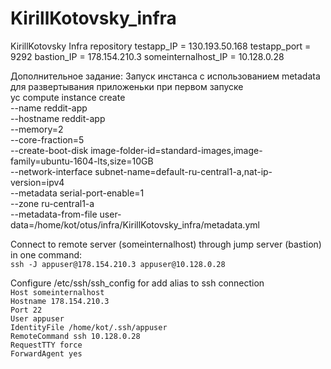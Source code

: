# KirillKotovsky_infra
KirillKotovsky Infra repository
testapp_IP = 130.193.50.168
testapp_port = 9292
bastion_IP = 178.154.210.3
someinternalhost_IP = 10.128.0.28

Дополнительное задание:
Запуск инстанса с использованием metadata для развертывания приложеньки при первом запуске<br>
yc compute instance create \
  --name reddit-app \
  --hostname reddit-app \
  --memory=2 \
  --core-fraction=5 \
  --create-boot-disk image-folder-id=standard-images,image-family=ubuntu-1604-lts,size=10GB \
  --network-interface subnet-name=default-ru-central1-a,nat-ip-version=ipv4 \
  --metadata serial-port-enable=1 \
  --zone ru-central1-a \
  --metadata-from-file user-data=/home/kot/otus/infra/KirillKotovsky_infra/metadata.yml

 Connect to remote server (someinternalhost) through jump server (bastion) in one command:<br>
        `ssh -J appuser@178.154.210.3 appuser@10.128.0.28`<br>

 Configure /etc/ssh/ssh_config for add alias to ssh connection<br>
 `Host someinternalhost`<br>
        `Hostname 178.154.210.3`<br>
        `Port 22`<br>
        `User appuser`<br>
        `IdentityFile /home/kot/.ssh/appuser`<br>
        `RemoteCommand ssh 10.128.0.28`<br>
        `RequestTTY force`<br>
        `ForwardAgent yes`
